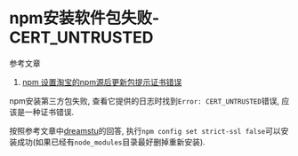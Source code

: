 # npm安装软件包失败-CERT_UNTRUSTED

参考文章

1. [npm 设置淘宝的npm源后更新包提示证书错误](https://segmentfault.com/q/1010000005079915)

npm安装第三方包失败, 查看它提供的日志时找到`Error: CERT_UNTRUSTED`错误, 应该是一种证书错误.

按照参考文章中[dreamstu](https://segmentfault.com/u/dreamstu)的回答, 执行`npm config set strict-ssl false`可以安装成功(如果已经有`node_modules`目录最好删掉重新安装).